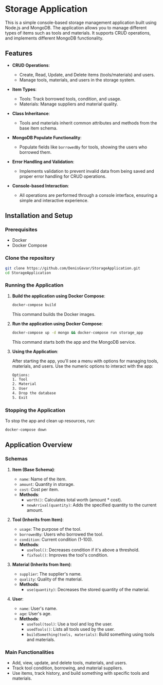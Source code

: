 
# Storage Application

This is a simple console-based storage management application built using Node.js and MongoDB. The application allows you to manage different types of items such as tools and materials. It supports CRUD operations, and implements different MongoDB functionality.

## Features

- **CRUD Operations**: 
  - Create, Read, Update, and Delete items (tools/materials) and users.
  - Manage tools, materials, and users in the storage system.

- **Item Types**: 
  - Tools: Track borrowed tools, condition, and usage.
  - Materials: Manage suppliers and material quality.

- **Class Inheritance**: 
  - Tools and materials inherit common attributes and methods from the base item schema.

- **MongoDB Populate Functionality**: 
  - Populate fields like `borrowedBy` for tools, showing the users who borrowed them.

- **Error Handling and Validation**: 
  - Implements validation to prevent invalid data from being saved and proper error handling for CRUD operations.

- **Console-based Interaction**: 
  - All operations are performed through a console interface, ensuring a simple and interactive experience.

## Installation and Setup

### Prerequisites

- Docker
- Docker Compose

### Clone the repository

```bash
git clone https://github.com/DenisGavar/StorageApplication.git
cd StorageApplication
```

### Running the Application

1. **Build the application using Docker Compose**:

   ```bash
   docker-compose build
   ```

   This command builds the Docker images.

2. **Run the application using Docker Compose**:

   ```bash
   docker-compose up -d mongo && docker-compose run storage_app
   ```

   This command starts both the app and the MongoDB service.

3. **Using the Application**:

   After starting the app, you'll see a menu with options for managing tools, materials, and users. Use the numeric options to interact with the app:

   ```bash
   Options:
   1. Tool
   2. Material
   3. User
   4. Drop the database
   5. Exit
   ```

### Stopping the Application

To stop the app and clean up resources, run:

```bash
docker-compose down
```

## Application Overview

### Schemas

1. **Item (Base Schema)**:
   - `name`: Name of the item.
   - `amount`: Quantity in storage.
   - `cost`: Cost per item.
   - **Methods**:
     - `worth()`: Calculates total worth (amount * cost).
     - `newArrival(quantity)`: Adds the specified quantity to the current amount.

2. **Tool (Inherits from Item)**:
   - `usage`: The purpose of the tool.
   - `borrowedBy`: Users who borrowed the tool.
   - `condition`: Current condition (1-100).
   - **Methods**:
     - `useTool()`: Decreases condition if it's above a threshold.
     - `fixTool()`: Improves the tool's condition.

3. **Material (Inherits from Item)**:
   - `supplier`: The supplier's name.
   - `quality`: Quality of the material.
   - **Methods**:
     - `use(quantity)`: Decreases the stored quantity of the material.

4. **User**:
   - `name`: User's name.
   - `age`: User's age.
   - **Methods**:
     - `useTool(tool)`: Use a tool and log the user.
     - `usedTools()`: Lists all tools used by the user.
     - `buildSomething(tools, materials)`: Build something using tools and materials.

### Main Functionalities

- Add, view, update, and delete tools, materials, and users.
- Track tool condition, borrowing, and material suppliers.
- Use items, track history, and build something with specific tools and materials.
